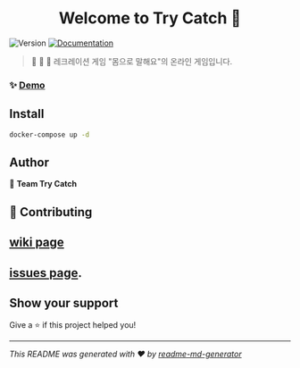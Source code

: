 <h1 align="center">Welcome to Try Catch 👋</h1>
<p>
  <img alt="Version" src="https://img.shields.io/badge/version-0.0.0-blue.svg?cacheSeconds=2592000" />
  <a href="https://github.com/connect-foundation/2019-09/wiki" target="_blank">
    <img alt="Documentation" src="https://img.shields.io/badge/documentation-yes-brightgreen.svg" />
  </a>
</p>

> 🙆 💁 🙋 레크레이션 게임 &#34;몸으로 말해요&#34;의 온라인 게임입니다.

### ✨ [Demo](https://trycatch.growd.me)

## Install

```sh
docker-compose up -d
```

## Author

👤 **Team Try Catch**

## 🤝 Contributing

## [wiki page](https://github.com/connect-foundation/2019-09/wiki)

## [issues page](https://github.com/connect-foundation/2019-09/issues).

## Show your support

Give a ⭐️ if this project helped you!

---

_This README was generated with ❤️ by [readme-md-generator](https://github.com/kefranabg/readme-md-generator)_
